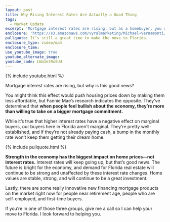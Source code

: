 ```yaml
---
layout: post
title: Why Rising Interest Rates Are Actually a Good Thing
tags:
  - Market Update
excerpt: 'Mortgage interest rates are rising, but as a homebuyer, you shouldn’t be worried. Here’s why.'
enclosure: 'https://s3.amazonaws.com/vyralmarketing/Michael+Vernamonti/Gulf+Coast+Real+Estate+Interest+Rates.mp4'
pullquote: It’s still a great time to make the move to Florida.
enclosure_type: video/mp4
enclosure_time:
use_youtube_image: true
youtube_alternate_image:
youtube_code: LNa1e39xSUU
---
```



{% include youtube.html %}

Mortgage interest rates are rising, but why is this good news?

You might think this effect would push housing prices down by making them less affordable, but Fannie Mae’s research indicates the opposite. They’ve determined that **when people feel bullish about the economy, they’re more than willing to take on a bigger mortgage commitment.&nbsp;**

While it’s true that higher interest rates have a negative effect on marginal buyers, our buyers here in Florida aren’t marginal. They’re pretty well-established, and if they’re not already paying cash, a bump in the monthly rate won’t keep them getting their dream home.&nbsp;

{% include pullquote.html %}

**Strength in the economy has the biggest impact on home prices—not interest rates.** Interest rates will keep going up, but that’s good news. The future is bright for the economy, and demand for Florida real estate will continue to be strong and unaffected by these interest rate changes. Home values are stable, strong, and will continue to be a great investment.&nbsp;

Lastly, there are some really innovative new financing mortgage products on the market right now for people near retirement age, people who are self-employed, and first-time buyers.&nbsp;

If you’re in one of those three groups, give me a call so I can help your move to Florida. I look forward to helping you.&nbsp;